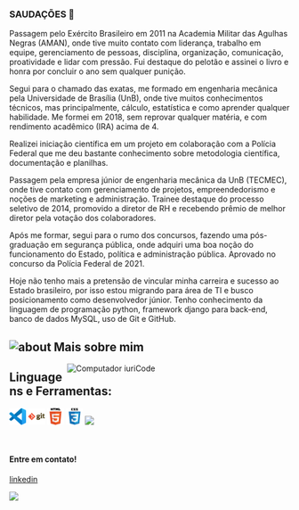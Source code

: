 ### SAUDAÇÕES 👋

Passagem pelo Exército Brasileiro em 2011 na Academia Militar das Agulhas Negras (AMAN), onde tive muito contato com liderança, trabalho em equipe, gerenciamento de pessoas, disciplina, organização, comunicação, proatividade e lidar com pressão. Fui destaque do pelotão e assinei o livro e honra por concluir o ano sem qualquer punição.

Segui para o chamado das exatas, me formado em engenharia mecânica pela Universidade de Brasília (UnB), onde tive muitos conhecimentos técnicos, mas principalmente, cálculo, estatística e como aprender qualquer habilidade. Me formei em 2018, sem reprovar qualquer matéria, e com rendimento acadêmico (IRA) acima de 4.

Realizei iniciação científica em um projeto em colaboração com a Polícia Federal que me deu bastante conhecimento sobre metodologia científica, documentação e planilhas.

Passagem pela empresa júnior de engenharia mecânica da UnB (TECMEC), onde tive contato com gerenciamento de projetos, empreendedorismo e noções de marketing e administração. Trainee destaque do processo seletivo de 2014, promovido a diretor de RH e recebendo prêmio de melhor diretor pela votação dos colaboradores.

Após me formar, segui para o rumo dos concursos, fazendo uma pós-graduação em segurança pública, onde adquiri uma boa noção do funcionamento do Estado, política e administração pública. Aprovado no concurso da Polícia Federal de 2021.

Hoje não tenho mais a pretensão de vincular minha carreira e sucesso ao Estado brasileiro, por isso estou migrando para área de TI e busco posicionamento como desenvolvedor júnior. Tenho conhecimento da linguagem de programação python, framework django para back-end, banco de dados MySQL, uso de Git e GitHub.

## <img width="45" alt="about" src="https://raw.github.com/elizarov/elizarov/master/about.png"> Mais sobre mim

<img src="https://raw.githubusercontent.com/MicaelliMedeiros/micaellimedeiros/master/image/computer-illustration.png" min-width="400px" max-width="400px" width="400px" align="right" alt="Computador iuriCode">


## **Linguagens e Ferramentas:**  

<code><img height="30" src="https://raw.githubusercontent.com/github/explore/80688e429a7d4ef2fca1e82350fe8e3517d3494d/topics/visual-studio-code/visual-studio-code.png"></code>
<code><img height="30" src="https://raw.githubusercontent.com/github/explore/80688e429a7d4ef2fca1e82350fe8e3517d3494d/topics/git/git.png"></code>
<code><img height="30" src="https://raw.githubusercontent.com/github/explore/80688e429a7d4ef2fca1e82350fe8e3517d3494d/topics/html/html.png"></code>
<code><img height="30" src="https://raw.githubusercontent.com/github/explore/80688e429a7d4ef2fca1e82350fe8e3517d3494d/topics/css/css.png"></code>
<code><img height="30" src="https://img.shields.io/badge/GitHub-100000?style=for-the-badge&logo=github&logoColor=white"></code>

[website]: https://codedev.ga/
[twitter]: https://twitter.com/SEUTWITTER
[youtube]: https://www.youtube.com/user/SEUYOUTUBE/
[instagram]: https://www.instagram.com/SEUINSTAGRAM/
[linkedin]: https://www.linkedin.com/in/alyson-jhones-539767121/
<br>

#### Entre em contato!
[linkedin][linkedin]

<code><a href=[linkedin] target="_blank"><img height="30" src="https://img.shields.io/badge/LinkedIn-0077B5?style=for-the-badge&logo=linkedin&logoColor=white"></code>

